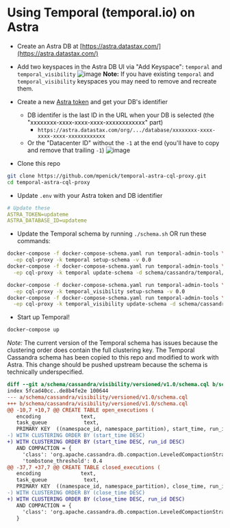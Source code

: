 # Using Temporal (temporal.io) on Astra

* Create an Astra DB at [https://astra.datastax.com/](https://astra.datastax.com/)
* Add two keyspaces in the Astra DB UI via "Add Keyspace": `temporal` and `temporal_visibility`
  ![image](https://user-images.githubusercontent.com/3710715/161330020-ad4ca2ac-bbad-427c-9d76-b2845f8d740e.png)
  **Note:** If you have existing `temporal` and `temporal_visibility` keyspaces you may need to
  remove and recreate them.
* Create a new [Astra token] and get your DB's identifier
  * DB identifer is the last ID in the URL when your DB is selected (the "xxxxxxxx-xxxx-xxxx-xxxx-xxxxxxxxxxxx" part)
    * `https://astra.datastax.com/org/.../database/xxxxxxxx-xxxx-xxxx-xxxx-xxxxxxxxxxxx`
  * Or the "Datacenter ID" without the `-1` at the end (you'll have to copy and remove that trailing `-1`)
    ![image](https://user-images.githubusercontent.com/3710715/161331138-906f4f7f-919e-4f47-a731-a855d54369c5.png)
    
* Clone this repo
```sh
git clone https://github.com/mpenick/temporal-astra-cql-proxy.git
cd temporal-astra-cql-proxy
```

* Update `.env` with your Astra token and DB identifier
```yaml
# Update these
ASTRA_TOKEN=updateme
ASTRA_DATABASE_ID=updateme
```

* Update the Temporal schema by running `./schema.sh` OR run these commands:
```sh
docker-compose -f docker-compose-schema.yaml run temporal-admin-tools \
  -ep cql-proxy -k temporal setup-schema -v 0.0
docker-compose -f docker-compose-schema.yaml run temporal-admin-tools \
  -ep cql-proxy -k temporal update-schema -d schema/cassandra/temporal/versioned/

docker-compose -f docker-compose-schema.yaml run temporal-admin-tools \
  -ep cql-proxy -k temporal_visibility setup-schema -v 0.0
docker-compose -f docker-compose-schema.yaml run temporal-admin-tools \
  -ep cql-proxy -k temporal_visibility update-schema -d schema/cassandra/visibility/versioned/
```

* Start up Temporal!
```sh
docker-compose up
```

*Note:* The current version of the Temporal schema has issues because the clustering order does
contain the full clustering key. The Temporal Cassandra schema has been copied to this repo and
modified to work with Astra. This change should be pushed upstream because the schema is technically
underspecified.

```diff
diff --git a/schema/cassandra/visibility/versioned/v1.0/schema.cql b/schema/cassandra/visibility/versioned/v1.0/schema.cql
index 5fcad40cc..de8b4fe2e 100644
--- a/schema/cassandra/visibility/versioned/v1.0/schema.cql
+++ b/schema/cassandra/visibility/versioned/v1.0/schema.cql
@@ -10,7 +10,7 @@ CREATE TABLE open_executions (
   encoding             text,
   task_queue            text,
   PRIMARY KEY  ((namespace_id, namespace_partition), start_time, run_id)
-) WITH CLUSTERING ORDER BY (start_time DESC)
+) WITH CLUSTERING ORDER BY (start_time DESC, run_id DESC)
   AND COMPACTION = {
     'class': 'org.apache.cassandra.db.compaction.LeveledCompactionStrategy',
     'tombstone_threshold': 0.4
@@ -37,7 +37,7 @@ CREATE TABLE closed_executions (
   encoding             text,
   task_queue            text,
   PRIMARY KEY  ((namespace_id, namespace_partition), close_time, run_id)
-) WITH CLUSTERING ORDER BY (close_time DESC)
+) WITH CLUSTERING ORDER BY (close_time DESC, run_id DESC)
   AND COMPACTION = {
     'class': 'org.apache.cassandra.db.compaction.LeveledCompactionStrategy'
   }
```

[Astra token]: https://docs.datastax.com/en/astra/docs/manage-application-tokens.html

